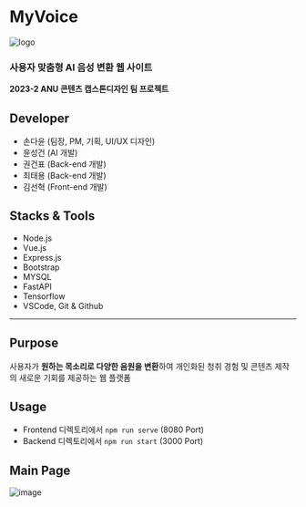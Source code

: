 # MyVoice
![logo](https://github.com/OuserDev/MyVoice/assets/141126078/b3ca788e-f9e5-4ac2-8131-eec49b359fb9)
### **사용자 맞춤형 AI 음성 변환 웹 사이트**
**2023-2 ANU 콘텐츠 캡스톤디자인 팀 프로젝트**

## Developer
- 손다윤 (팀장, PM, 기획, UI/UX 디자인)
- 윤성건 (AI 개발)
- 권건표 (Back-end 개발)
- 최태용 (Back-end 개발)
- 김선혁 (Front-end 개발)

## Stacks & Tools
- Node.js
- Vue.js
- Express.js
- Bootstrap
- MYSQL
- FastAPI
- Tensorflow
- VSCode, Git & Github
  
---
## Purpose
사용자가 **원하는 목소리로 다양한 음원을 변환**하여 개인화된 청취 경험 및 콘텐츠 제작의 새로운 기회를 제공하는 웹 플랫폼

## Usage
- Frontend 디렉토리에서 ```npm run serve``` (8080 Port)
- Backend 디렉토리에서 ```npm run start``` (3000 Port)
  
## Main Page
![image](https://github.com/OuserDev/MyVoice/assets/141126078/2765e622-d470-4783-939e-b43f59049dc1)
